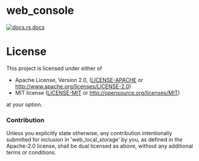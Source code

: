 # web_console

<a href="https://docs.rs/web_local_storage"><img src="https://img.shields.io/badge/docs-latest-blue.svg?style=flat-square" alt="docs.rs docs" /></a>

# License

This project is licensed under either of

 * Apache License, Version 2.0, ([LICENSE-APACHE](LICENSE-APACHE) or
   http://www.apache.org/licenses/LICENSE-2.0)
 * MIT license ([LICENSE-MIT](LICENSE-MIT) or
   http://opensource.org/licenses/MIT)

at your option.

### Contribution

Unless you explicitly state otherwise, any contribution intentionally submitted
for inclusion in 'web_local_storage' by you, as defined in the Apache-2.0 license, shall be
dual licensed as above, without any additional terms or conditions.
